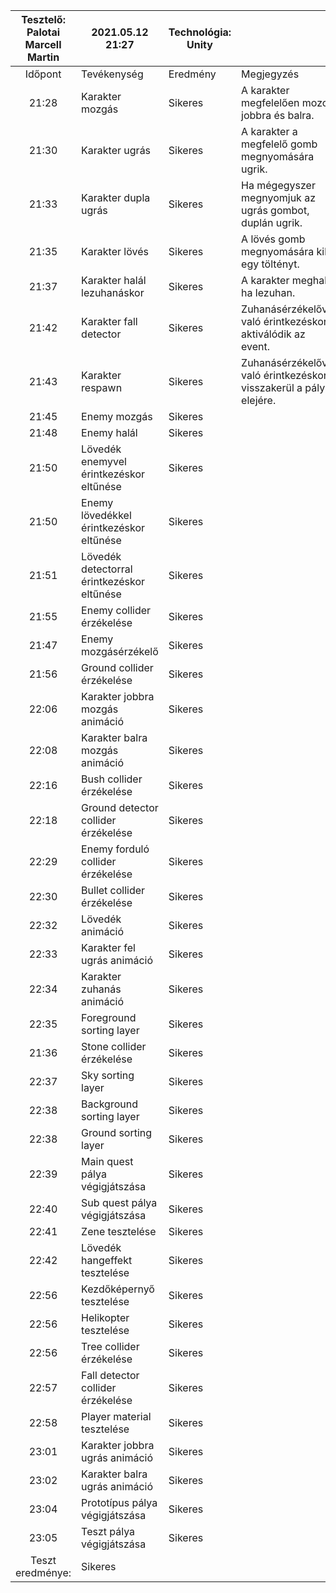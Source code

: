 | Tesztelő: Palotai Marcell Martin 		| 2021.05.12 21:27      					| Technológia: Unity	|                                                                 	|   	|
|:-----------------------------:|-------------------------------------------|-----------------------|-------------------------------------------------------------------|-------|
| Időpont                   	| Tevékenység			                	| Eredmény           	| Megjegyzés                                                      	|   	|
| 21:28                     	| Karakter mozgás   						| Sikeres            	| A karakter megfelelően mozog jobbra és balra.                     |   	|
| 21:30                     	| Karakter ugrás       						| Sikeres            	| A karakter a megfelelő gomb megnyomására ugrik.	             	|   	|
| 21:33                     	| Karakter dupla ugrás      				| Sikeres            	| Ha mégegyszer megnyomjuk az ugrás gombot, duplán ugrik.     		|   	|
| 21:35                     	| Karakter lövés           					| Sikeres            	| A lövés gomb megnyomására kilő egy töltényt.                     	|   	|
| 21:37                     	| Karakter halál lezuhanáskor       		| Sikeres            	| A karakter meghal, ha lezuhan.						          	|   	|
| 21:42                     	| Karakter fall detector       				| Sikeres            	| Zuhanásérzékelővel való érintkezéskor aktiválódik az event. 		|   	|
| 21:43                     	| Karakter respawn     						| Sikeres            	| Zuhanásérzékelővel való érintkezéskor visszakerül a pálya elejére.|   	|
| 21:45                     	| Enemy mozgás          					| Sikeres            	|                    	|   	|
| 21:48                     	| Enemy halál               				| Sikeres            	|           	|   	|
| 21:50                     	| Lövedék enemyvel érintkezéskor eltűnése   | Sikeres            	|                	|   	|
| 21:50                     	| Enemy lövedékkel érintkezéskor eltűnése   | Sikeres            	|                	|   	|
| 21:51                     	| Lövedék detectorral érintkezéskor eltűnése| Sikeres            	|        	|   	|
| 21:55                     	| Enemy collider érzékelése    				| Sikeres            	|       	|   	|
| 21:47                     	| Enemy mozgásérzékelő           			| Sikeres            	|      	|   	|
| 21:56                     	| Ground collider érzékelése          		| Sikeres            	|    	|   	|
| 22:06                     	| Karakter jobbra mozgás animáció  			| Sikeres            	|          	|   	|
| 22:08                     	| Karakter balra mozgás animáció  			| Sikeres            	|           	|   	|
| 22:16                     	| Bush collider érzékelése          		| Sikeres            	|    	|   	|
| 22:18                     	| Ground detector collider érzékelése       | Sikeres            	|           	|   	|
| 22:29                     	| Enemy forduló collider érzékelése 		| Sikeres            	|               	|   	|
| 22:30                     	| Bullet collider érzékelése  				| Sikeres   			|                  	|   	|
| 22:32                     	| Lövedék animáció  						| Sikeres            	|            	|   	|
| 22:33                     	| Karakter fel ugrás animáció 				| Sikeres            	|            	|   	|
| 22:34                     	| Karakter zuhanás animáció				 	| Sikeres            	|             	|   
| 22:35                     	| Foreground sorting layer 					| Sikeres            	|          	|   	|
| 21:36                     	| Stone collider érzékelése          		| Sikeres            	|    	|   	||	|
| 22:37                     	| Sky sorting layer  						| Sikeres           	|                 	|   	|
| 22:38                     	| Background sorting layer 					| Sikeres       		|           	|   	|
| 22:38                     	| Ground sorting layer  					| Sikeres      		 	|           	|   	|
| 22:39                     	| Main quest pálya végigjátszása		 	| Sikeres            	|            	|   	|
| 22:40                     	| Sub quest pálya végigjátszása 			| Sikeres            	|            	|   	|   
| 22:41                     	| Zene tesztelése				 			| Sikeres            	|            	|   	| 
| 22:42                     	| Lövedék hangeffekt tesztelése				| Sikeres            	|            	|   	|  
| 22:56                     	| Kezdőképernyő tesztelése  	       		| Sikeres            	|    	|   	|  
| 22:56                     	| Helikopter tesztelése    		     		| Sikeres            	|    	|   	|        
| 22:56                     	| Tree collider érzékelése          		| Sikeres            	|    	|   	|
| 22:57                     	| Fall detector collider érzékelése        	| Sikeres            	|      	|   	|
| 22:58                     	| Player material tesztelése  				| Sikeres            	|           	|   	|
| 23:01                     	| Karakter jobbra ugrás animáció  			| Sikeres            	|       	|   	|
| 23:02                     	| Karakter balra ugrás animáció				| Sikeres            	|          	|   	|
| 23:04                     	| Prototípus pálya végigjátszása		 	| Sikeres            	|            	|   	|
| 23:05                     	| Teszt pálya végigjátszása		 			| Sikeres            	|             	|   	  	
| Teszt eredménye:          	| Sikeres               					|                    	|                                                                 	|   	|